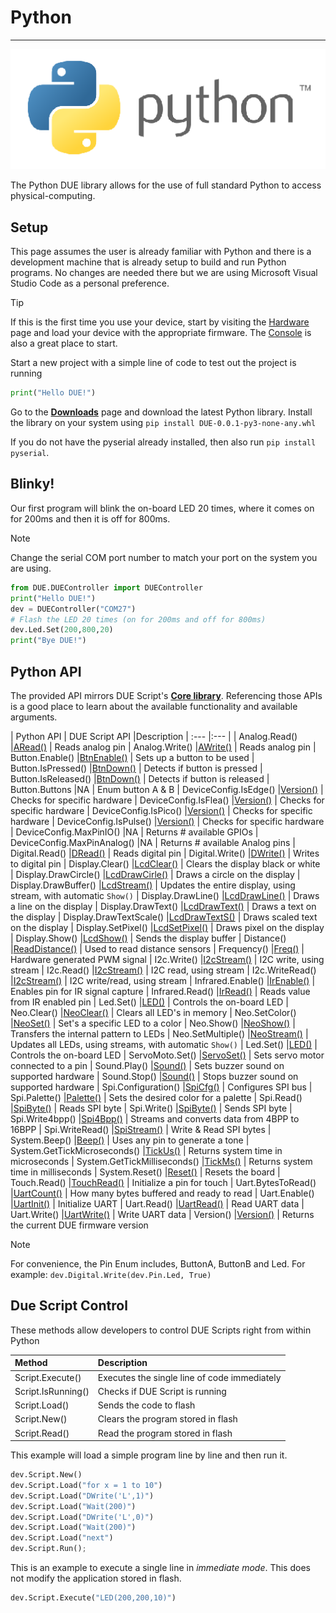 # Python

---

![Python](../images/python.png)

The Python DUE library allows for the use of full standard Python to access physical-computing.

## Setup
This page assumes the user is already familiar with Python and there is a development machine that is already setup to build and run Python programs. No changes are needed there but we are using Microsoft Visual Studio Code as a personal preference.

> [!TIP]
> If this is the first time you use your device, start by visiting the [Hardware](../../hardware/intro.md) page and load your device with the appropriate firmware. The [Console](../console.md) is also a great place to start.

Start a new project with a simple line of code to test out the project is running

```py
print("Hello DUE!")
```

Go to the [**Downloads**](../downloads.md) page and download the latest Python library. Install the library on your system using `pip install DUE-0.0.1-py3-none-any.whl`

If you do not have the pyserial already installed, then also run `pip install pyserial`.

## Blinky!
Our first program will blink the on-board LED 20 times, where it comes on for 200ms and then it is off for 800ms.

> [!NOTE]
> Change the serial COM port number to match your port on the system you are using.

```py
from DUE.DUEController import DUEController
print("Hello DUE!")
dev = DUEController("COM27")
# Flash the LED 20 times (on for 200ms and off for 800ms)
dev.Led.Set(200,800,20)
print("Bye DUE!")
```

## Python API

The provided API mirrors DUE Script's [**Core library**](../due-script/corelib/corelib.md). Referencing those APIs is a good place to learn about the available functionality and available arguments.


| Python API                   | DUE Script API											|Description
| :---                         |:---													|
| Analog.Read()                |[ARead()](../due-script/corelib/analog.md)				| Reads analog pin
| Analog.Write()               |[AWrite()](../due-script/corelib/analog.md)				| Reads analog pin
| Button.Enable()              |[BtnEnable()](../due-script/corelib/button.md)			| Sets up a button to be used
| Button.IsPressed()           |[BtnDown()](../due-script/corelib/button.md)			| Detects if button is pressed 
| Button.IsReleased()          |[BtnDown()](../due-script/corelib/button.md)			| Detects if button is released 
| Button.Buttons               |NA														| Enum button A & B
| DeviceConfig.IsEdge()        |[Version()](../due-script/corelib/systemfunctions.md)	| Checks for specific hardware
| DeviceConfig.IsFlea()        |[Version()](../due-script/corelib/systemfunctions.md)	| Checks for specific hardware
| DeviceConfig.IsPico()        |[Version()](../due-script/corelib/systemfunctions.md)	| Checks for specific hardware
| DeviceConfig.IsPulse()       |[Version()](../due-script/corelib/systemfunctions.md)	| Checks for specific hardware
| DeviceConfig.MaxPinIO()      |NA														| Returns # available GPIOs
| DeviceConfig.MaxPinAnalog()  |NA														| Returns # available Analog pins
| Digital.Read()               |[DRead()](../due-script/corelib/digital.md)				| Reads digital pin
| Digital.Write()              |[DWrite()](../due-script/corelib/digital.md)			| Writes to digital pin
| Display.Clear()              |[LcdClear()](../due-script/corelib/lcd.md)				| Clears the display black or white
| Display.DrawCircle()         |[LcdDrawCirle()](../due-script/corelib/lcd.md)			| Draws a circle on the display
| Display.DrawBuffer()         |[LcdStream()](../due-script/corelib/lcd.md)				| Updates the entire display, using stream, with automatic `Show()`
| Display.DrawLine()           |[LcdDrawLine()](../due-script/corelib/lcd.md)			| Draws a line on the display
| Display.DrawText()           |[LcdDrawText()](../due-script/corelib/lcd.md)			| Draws a text on the display
| Display.DrawTextScale()      |[LcdDrawTextS()](../due-script/corelib/lcd.md)			| Draws scaled text on the display
| Display.SetPixel()           |[LcdSetPixel()](../due-script/corelib/lcd.md)			| Draws pixel on the display
| Display.Show()               |[LcdShow()](../due-script/corelib/lcd.md)				| Sends the display buffer
| Distance()                   |[ReadDistance()](../due-script/corelib/distance.md)		| Used to read distance sensors
| Frequency()                  |[Freq()](../due-script/corelib/frequency.md)			| Hardware generated PWM signal
| I2c.Write()				   |[I2cStream()](../due-script/corelib/i2c.md)				| I2C write, using stream
| I2c.Read()				   |[I2cStream()](../due-script/corelib/i2c.md)				| I2C read, using stream
| I2c.WriteRead()			   |[I2cStream()](../due-script/corelib/i2c.md)				| I2C write/read, using stream
| Infrared.Enable()			   |[IrEnable()](../due-script/corelib/infrared.md)			| Enables pin for IR signal capture
| Infrared.Read()			   |[IrRead()](../due-script/corelib/infrared.md)			| Reads value from IR enabled pin
| Led.Set()	   	         	   |[LED()](../due-script/corelib/led.md)					| Controls the on-board LED
| Neo.Clear()	   	           |[NeoClear()](../due-script/corelib/neopixel.md)			| Clears all LED's in memory
| Neo.SetColor()	           |[NeoSet()](../due-script/corelib/neopixel.md)			| Set's a specific LED to a color
| Neo.Show()	   	           |[NeoShow()](../due-script/corelib/neopixel.md)			| Transfers the internal pattern to LEDs
| Neo.SetMultiple()            |[NeoStream()](../due-script/corelib/neopixel.md)		| Updates all LEDs, using streams, with automatic `Show()`
| Led.Set()	   	         	   |[LED()](../due-script/corelib/led.md)					| Controls the on-board LED
| ServoMoto.Set()	   	       |[ServoSet()](../due-script/corelib/servo.md)			| Sets servo motor connected to a pin
| Sound.Play()	   	           |[Sound()](../due-script/corelib/sound.md)				| Sets buzzer sound on supported hardware
| Sound.Stop()	   	           |[Sound()](../due-script/corelib/sound.md)				| Stops buzzer sound on supported hardware
| Spi.Configuration()	   	   |[SpiCfg()](../due-script/corelib/spi.md)				| Configures SPI bus
| Spi.Palette()	   	           |[Palette()](../due-script/corelib/spi.md)				| Sets the desired color for a palette
| Spi.Read()	   	           |[SpiByte()](../due-script/corelib/spi.md)				| Reads SPI byte
| Spi.Write()	   	           |[SpiByte()](../due-script/corelib/spi.md)				| Sends SPI byte
| Spi.Write4bpp()	   	       |[Spi4Bpp()](../due-script/corelib/spi.md)			    | Streams and converts data from 4BPP to 16BPP
| Spi.WriteRead()	   	       |[SpiStream()](../due-script/corelib/spi.md)				| Write & Read SPI bytes
| System.Beep()	   	           |[Beep()](../due-script/corelib/beep.md)					| Uses any pin to generate a tone
| System.GetTickMicroseconds() |[TickUs()](../due-script/corelib/systemfunctions.md)	| Returns system time in microseconds
| System.GetTickMilliseconds() |[TickMs()](../due-script/corelib/systemfunctions.md)	| Returns system time in milliseconds
| System.Reset()	           |[Reset()](../due-script/corelib/systemfunctions.md)		| Resets the board
| Touch.Read()	               |[TouchRead()](../due-script/corelib/touch.md)           | Initialize a pin for touch
| Uart.BytesToRead()	       |[UartCount()](../due-script/corelib/uart.md)			| How many bytes buffered and ready to read
| Uart.Enable()	               |[UartInit()](../due-script/corelib/uart.md)				| Initialize UART
| Uart.Read()	               |[UartRead()](../due-script/corelib/uart.md)				| Read UART data
| Uart.Write()	               |[UartWrite()](../due-script/corelib/uart.md)			| Write UART data
| Version()					   |[Version()](../due-script/corelib/systemfunctions.md)	| Returns the current DUE firmware version

> [!NOTE]
> For convenience, the Pin Enum includes, ButtonA, ButtonB and Led. For example: `dev.Digital.Write(dev.Pin.Led, True)`

## Due Script Control

These methods allow developers to control DUE Scripts right from within Python

| Method                       | Description                                        |
| :---                         |:---                                                |
| Script.Execute()	   	       | Executes the single line of code immediately       |
| Script.IsRunning()	   	   | Checks if DUE Script is running                    |
| Script.Load()	   	           | Sends the code to flash                            |
| Script.New()	   	           | Clears the program stored in flash                 |
| Script.Read()	   	           | Read the program stored in flash                 |

This example will load a simple program line by line and then run it.

```py
dev.Script.New()
dev.Script.Load("for x = 1 to 10")
dev.Script.Load("DWrite('L',1)")
dev.Script.Load("Wait(200)")
dev.Script.Load("DWrite('L',0)")
dev.Script.Load("Wait(200)")
dev.Script.Load("next")
dev.Script.Run();
```

This is an example to execute a single line in *immediate mode*. This does not modify the application stored in flash. 

```py
dev.Script.Execute("LED(200,200,10)")
```
